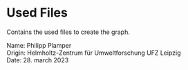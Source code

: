 # Used Files

Contains the used files to create the graph.

Name: Philipp Plamper  
Origin: Helmholtz-Zentrum für Umweltforschung UFZ Leipzig  
Date: 28. march 2023

